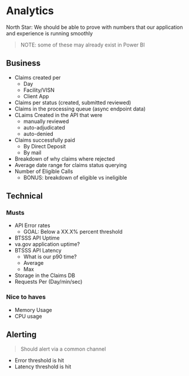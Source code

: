 # Analytics

North Star: We should be able to prove with numbers that our application and experience is running smoothly

> NOTE: some of these may already exist in Power BI

## Business

- Claims created per 
  - Day
  - Facility/VISN
  - Client App 
- Claims per status (created, submitted reviewed)
- Claims in the processing queue (async endpoint data)
- CLaims Created in the API that were 
  - manually reviewed
  - auto-adjudicated
  - auto-denied 
- Claims successfully paid
  - By Direct Deposit
  - By mail  
- Breakdown of why claims where rejected
- Average date range for claims status querying
- Number of Eligible Calls 
  - BONUS: breakdown of eligible vs ineligible 


## Technical 

### Musts

- API Error rates
  - GOAL: Below a  XX.X% percent threshold
- BTSSS API Uptime
- va.gov application uptime?
- BTSSS API Latency 
  - What is our p90 time?
  - Average
  - Max 
- Storage in the Claims DB
- Requests Per (Day/min/sec)
  
    
### Nice to haves

- Memory Usage
- CPU usage


## Alerting

> Should alert via a common channel

- Error threshold is hit 
- Latency threshold is hit

